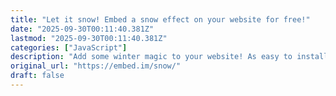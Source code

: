 ```yaml
---
title: "Let it snow! Embed a snow effect on your website for free!"
date: "2025-09-30T00:11:40.381Z"
lastmod: "2025-09-30T00:11:40.381Z"
categories: ["JavaScript"]
description: "Add some winter magic to your website! As easy to install as copy &amp; paste: tiny, easy to embed snowing effect which is free and will not slow your website down."
original_url: "https://embed.im/snow/"
draft: false
---
```

